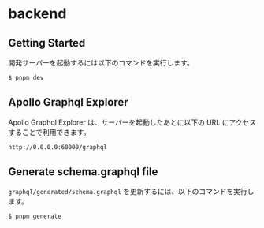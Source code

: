 # backend

## Getting Started

開発サーバーを起動するには以下のコマンドを実行します。

```bash
$ pnpm dev
```

## Apollo Graphql Explorer

Apollo Graphql Explorer は、サーバーを起動したあとに以下の URL にアクセスすることで利用できます。

```bash
http://0.0.0.0:60000/graphql
```

## Generate schema.graphql file

`graphql/generated/schema.graphql` を更新するには、以下のコマンドを実行します。

```bash
$ pnpm generate
```
